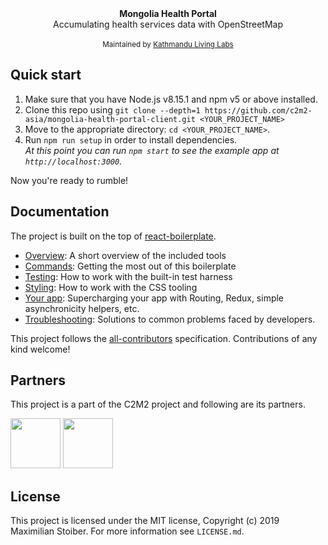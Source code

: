 <div align="center"><strong>Mongolia Health Portal</strong></div>
<div align="center">Accumulating health services data with OpenStreetMap</div>

<br />

<div align="center">
  <sub>Maintained by <a href="http://www.kathmandulivinglabs.org/">Kathmandu Living Labs</a> </sub>
</div>

## Quick start

1.  Make sure that you have Node.js v8.15.1 and npm v5 or above installed.
2.  Clone this repo using `git clone --depth=1 https://github.com/c2m2-asia/mongolia-health-portal-client.git <YOUR_PROJECT_NAME>`
3.  Move to the appropriate directory: `cd <YOUR_PROJECT_NAME>`.<br />
4.  Run `npm run setup` in order to install dependencies.<br />
    _At this point you can run `npm start` to see the example app at `http://localhost:3000`._

Now you're ready to rumble!

## Documentation

The project is built on the top of [react-boilerplate](https://github.com/react-boilerplate).

- [Overview](docs/general): A short overview of the included tools
- [Commands](docs/general/commands.md): Getting the most out of this boilerplate
- [Testing](docs/testing): How to work with the built-in test harness
- [Styling](docs/css): How to work with the CSS tooling
- [Your app](docs/js): Supercharging your app with Routing, Redux, simple
  asynchronicity helpers, etc.
- [Troubleshooting](docs/general/gotchas.md): Solutions to common problems faced by developers.

This project follows the [all-contributors](https://github.com/all-contributors/all-contributors) specification. Contributions of any kind welcome!


## Partners

This project is a part of the C2M2 project and following are its partners.

<a href="https://www.publiclabmongolia.org/" target="_blank"><img src="https://www.publiclabmongolia.org/wp-content/uploads/2019/11/cropped-logo-design-public-1-100x103.png" height="80" width="80"></a>
<a href="http://www.kathmandulivinglabs.org/" target="_blank"><img src="https://avatars.githubusercontent.com/u/5390948?s=280&v=4" height="80" width="80"></a>

## License

This project is licensed under the MIT license, Copyright (c) 2019 Maximilian
Stoiber. For more information see `LICENSE.md`.
